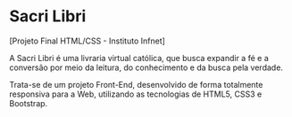 # Sacri Libri

[Projeto Final HTML/CSS - Instituto Infnet]

A Sacri Libri é uma livraria virtual católica, que busca expandir a fé e a conversão por meio da leitura, do conhecimento e da busca pela verdade.

Trata-se de um projeto Front-End, desenvolvido de forma totalmente responsiva para a Web, utilizando as tecnologias de HTML5, CSS3 e Bootstrap.
